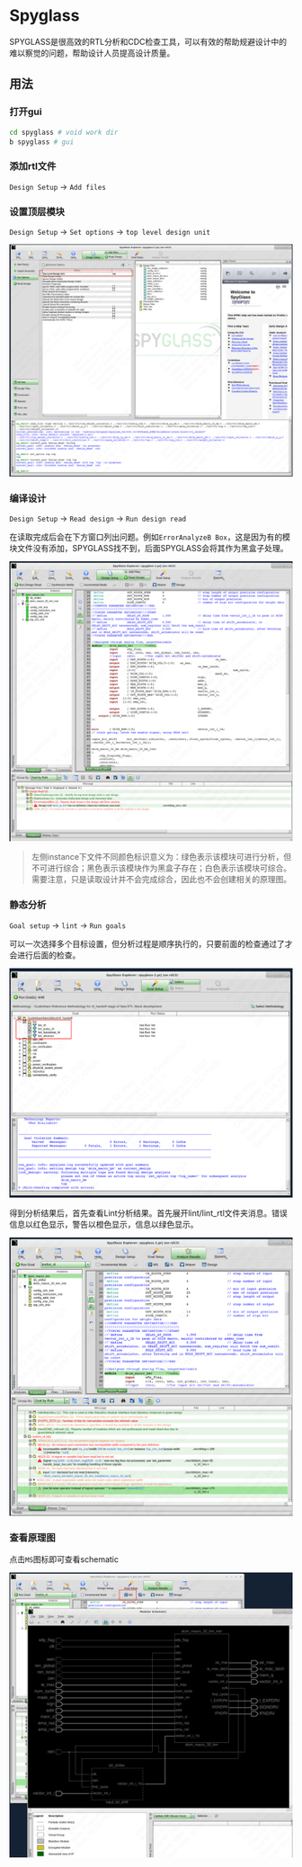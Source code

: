 # Spyglass

SPYGLASS是很高效的RTL分析和CDC检查工具，可以有效的帮助规避设计中的难以察觉的问题，帮助设计人员提高设计质量。

## 用法

### 打开gui

```bash
cd spyglass # void work dir
b spyglass # gui
```

### 添加rtl文件

`Design Setup` -> `Add files`

### 设置顶层模块

`Design Setup` -> `Set options` -> `top level design unit`

![1](spyglass1.jpg)

### 编译设计

`Design Setup` -> `Read design` -> `Run design read`

在读取完成后会在下方窗口列出问题。例如`ErrorAnalyzeB Box`，这是因为有的模块文件没有添加，SPYGLASS找不到，后面SPYGLASS会将其作为黑盒子处理。

![2](spyglass2.jpg)

> 左侧instance下文件不同颜色标识意义为：绿色表示该模块可进行分析，但不可进行综合；黑色表示该模块作为黑盒子存在；白色表示该模块可综合。需要注意，只是读取设计并不会完成综合，因此也不会创建相关的原理图。

### 静态分析

`Goal setup` -> `lint` -> `Run goals`

可以一次选择多个目标设置，但分析过程是顺序执行的，只要前面的检查通过了才会进行后面的检查。

![3](spyglass3.jpg)

得到分析结果后，首先查看Lint分析结果。首先展开lint/lint_rtl文件夹消息。错误信息以红色显示，警告以橙色显示，信息以绿色显示。

![4](spyglass4.jpg)

### 查看原理图

点击`MS`图标即可查看schematic

![5](spyglass5.jpg)



